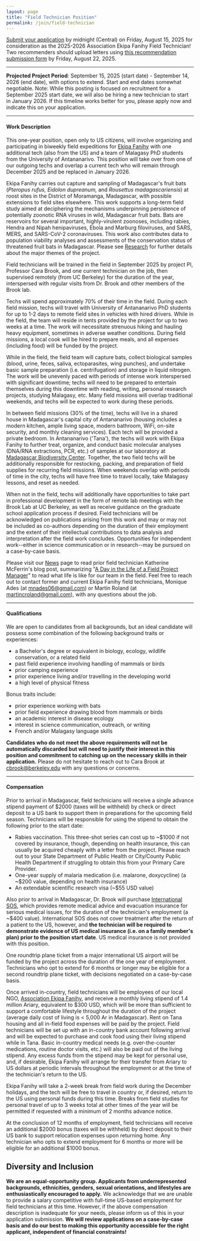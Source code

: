 ```yaml
---
layout: page
title: "Field Technician Position"
permalink: /join/field-technician
---
```


<!--
<div class="bs-callout bs-callout-info">
<p>Applications are now closed for the Ekipa Fanihy field technician position. We will be in touch with applicants in the next few weeks!</p>
<p><em>This page last updated February 21, 2025.</em></p>

</div>
-->



<div class="bs-callout bs-callout-warning">
  <p><a href="https://airtable.com/appzsepiA9iPlKP95/shr0abOunCuKGTmMn">Submit your application</a> by midnight (Central) on Friday, August 15, 2025 for consideration as the 2025-2026 Association Ekipa Fanihy Field Technician! Two recommenders should upload letters using <a href="https://airtable.com/appzsepiA9iPlKP95/shruNWBFGRrN0oIdf">this recommendation submission form</a> by Friday, August 22, 2025.</p>
</div>



---

**Projected Project Period**: September 15, 2025 (start date) - September 14, 2026 (end date), with options to extend. Start and end dates somewhat negotiable. 
Note: While this posting is focused on recruitment for a September 2025 start date, we will also be hiring a new technician to start in January 2026. If this timeline works better for you, please apply now and indicate this on your application.

---

#### **Work Description**

This one-year position, open only to US citizens, will involve organizing and participating in biweekly field expeditions for [Ekipa Fanihy](https://ekipafanihy.org) with one additional tech (also from the US) and a team of Malagasy PhD students from the University of Antananarivo. This position will take over from one of our outgoing techs and overlap a current tech who will remain through December 2025 and be replaced in January 2026. 

Ekipa Fanihy carries out capture and sampling of Madagascar's fruit bats (*Pteropus rufus,* *Eidolon dupreanum,* and *Rousettus madagascariensis*) at roost sites in the District of Moramanga, Madagascar, with possible extensions to field sites elsewhere. This work supports a long-term field study aimed at deciphering the mechanisms underpinning persistence of potentially zoonotic RNA viruses in wild, Madagascar fruit bats. Bats are reservoirs for several important, highly-virulent zoonoses, including rabies, Hendra and Nipah henipaviruses, Ebola and Marburg filoviruses, and SARS, MERS, and SARS-CoV-2 coronaviruses. This work also contributes data to population viability analyses and assessments of the conservation status of threatened fruit bats in Madagascar. Please see [Research](/research) for further details about the major themes of the project.

Field technicians will be trained in the field in September 2025 by project PI, Professor Cara Brook, and one current technician on the job, then supervised remotely (from UC Berkeley) for the duration of the year, interspersed with regular visits from Dr. Brook and other members of the Brook lab.

Techs will spend approximately 70% of their time in the field. During each field mission, techs will travel with University of Antananarivo PhD students for up to 1-2 days to remote field sites in vehicles with hired drivers. While in the field, the team will reside in tents provided by the project for up to two weeks at a time. The work will necessitate strenuous hiking and hauling heavy equipment, sometimes in adverse weather conditions. During field missions, a local cook will be hired to prepare meals, and all expenses (including food) will be funded by the project.  

While in the field, the field team will capture bats, collect biological samples (blood, urine, feces, saliva, ectoparasites, wing punches), and undertake basic sample preparation (i.e. centrifugation) and storage in liquid nitrogen. The work will be unevenly paced with periods of intense work interspersed with significant downtime; techs will need to be prepared to entertain themselves during this downtime with reading, writing, personal research projects, studying Malagasy, etc. Many field missions will overlap traditional weekends, and techs will be expected to work during these periods.

In between field missions (30% of the time), techs will live in a shared house in Madagascar's capital city of Antananarivo (housing includes a modern kitchen, ample living space, modern bathroom, WiFi, on-site security, and monthly cleaning services). Each tech will be provided a private bedroom. In Antananarivo ('Tana'), the techs will work with Ekipa Fanihy to further treat, organize, and conduct basic molecular analyses (DNA/RNA extractions, PCR, etc.) of samples at our laboratory at  [Madagascar Biodiversity Center](https://www.madagascarbio.org). Together, the two field techs will be additionally responsible for restocking, packing, and preparation of field supplies for recurring field missions. When weekends overlap with periods of time in the city, techs will have free time to travel locally, take Malagasy lessons, and reset as needed.

When not in the field, techs will additionally have opportunities to take part in professional development in the form of remote lab meetings with the Brook Lab at UC Berkeley, as well as receive guidance on the graduate school application process if desired. Field technicians will be acknowledged on publications arising from this work and may or may not be included as co-authors depending on the duration of their employment and the extent of their intellectual contributions to data analysis and interpretation after the field work concludes. Opportunities for independent work--either in science communication or in research--may be pursued on a case-by-case basis.

Please visit our [News](/news) page to read prior field technician Katherine McFerrin's blog post, summarizing "[A Day in the Life of a Field Project Manager](/news/day-in-the-life)" to read what life is like for our team in the field. Feel free to reach out to contact former and current Ekipa Fanihy field technicians, Monique Ades (at [mnades06@gmail.com](mailto:mnades06@gmail.com)) or Martin Roland (at [martincroland@gmail.com](mailto:martincroland@gmail.com)), with any questions about the job.

---

#### **Qualifications**

We are open to candidates from all backgrounds, but an ideal candidate will possess some combination of the following background traits or experiences:

* a Bachelor's degree or equivalent in biology, ecology, wildlife conservation, or a related field
* past field experience involving handling of mammals or birds
* prior camping experience
* prior experience living and/or travelling in the developing world
* a high level of physical fitness

Bonus traits include:

* prior experience working with bats
* prior field experience drawing blood from mammals or birds
* an academic interest in disease ecology
* interest in science communication, outreach, or writing
* French and/or Malagasy language skills

**Candidates who do not meet the above requirements will not be automatically discarded but will need to justify their interest in this position and commitment to catching up on the necessary skills in their application.** Please do not hesitate to reach out to Cara Brook at [cbrook@berkeley.edu](mailto:cbrook@berkeley.edu) with any questions or concerns.

---

#### **Compensation**

Prior to arrival in Madagascar, field technicians will receive a single advance stipend payment of $2000 (taxes will be withheld) by check or direct deposit to a US bank to support them in preparations for the upcoming field season. Technicians will be responsible for using the stipend to obtain the following prior to the start date:

- Rabies vaccination. This three-shot series can cost up to ~$1000 if not covered by insurance, though, depending on health insurance, this can usually be acquired cheaply with a letter from the project. Please reach out to your State Department of Public Health or City/County Public Health Department if struggling to obtain this from your Primary Care Provider.
- One-year supply of malaria medication (i.e. malarone, doxycycline) (a ~$200 value, depending on health insurance)
- An extendable scientific research visa (~$55 USD value)

Also prior to arrival in Madagascar, Dr. Brook will purchase [International SOS](https://www.internationalsos.com/), which provides remote medical advice and evacuation insurance for serious medical issues, for the duration of the technician's employment (a ~$400 value). International SOS does not cover treatment after the return of a patient to the US, however, and **the technician will be required to demonstrate evidence of US medical insurance (i.e. on a family member's plan) prior to the position start date**. US medical insurance is not provided with this position.

One roundtrip plane ticket from a major international US airport will be funded by the project across the duration of the one year of employment. Technicians who opt to extend for 6 months or longer may be eligible for a second roundtrip plane ticket, with decisions negotiated on a case-by-case basis. 

Once arrived in-country, field technicians will be employees of our local NGO, [Association Ekipa Fanihy](https://ekipafanihy.org), and receive a monthly living stipend of 1.4 million Ariary, equivalent to $300 USD, which will be more than sufficient to support a comfortable lifestyle throughout the duration of the project (average daily cost of living is < 5,000 Ar in Madagascar). Rent on Tana housing and all in-field food expenses will be paid by the project. Field technicians will be set up with an in-country bank account following arrival and will be expected to purchase and cook food using their living stipend while in Tana. Basic in-country medical needs (e.g. over-the-counter medications, routine doctor visits, etc.) will also be paid out of the living stipend. Any excess funds from the stipend may be kept for personal use, and, if desirable, Ekipa Fanihy will arrange for their transfer from Ariary to US dollars at periodic intervals throughout the employment or at the time of the technician's return to the US. 

Ekipa Fanihy will take a 2-week break from field work during the December holidays, and the tech will be free to travel in country or, if desired, return to the US using personal funds during this time. Breaks from field studies for personal travel of up to 3 weeks total at other times of the year will be permitted if requested with a minimum of 2 months advance notice.

At the conclusion of 12 months of employment, field technicians will receive an additional $2000 bonus (taxes will be withheld) by direct deposit to their US bank to support relocation expenses upon returning home. Any technician who opts to extend employment for 6 months or more will be eligible for an additional $1000 bonus.


## **Diversity and Inclusion**

**We are an equal-opportunity group. Applicants from underrepresented backgrounds, ethnicities, genders, sexual orientations, and lifestyles are enthusiastically encouraged to apply.** We acknowledge that we are unable to provide a salary competitive with full-time US-based employment for field technicians at this time. However, if the above compensation description is inadequate for your needs, please inform us of this in your application submission. **We will review applications on a case-by-case basis and do our best to making this opportunity accessible for the right applicant, independent of financial constraints!** 
